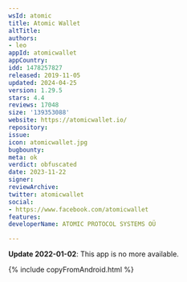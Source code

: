 ```yaml
---
wsId: atomic
title: Atomic Wallet
altTitle: 
authors:
- leo
appId: atomicwallet
appCountry: 
idd: 1478257827
released: 2019-11-05
updated: 2024-04-25
version: 1.29.5
stars: 4.4
reviews: 17048
size: '139353088'
website: https://atomicwallet.io/
repository: 
issue: 
icon: atomicwallet.jpg
bugbounty: 
meta: ok
verdict: obfuscated
date: 2023-11-22
signer: 
reviewArchive: 
twitter: atomicwallet
social:
- https://www.facebook.com/atomicwallet
features: 
developerName: ATOMIC PROTOCOL SYSTEMS OÜ

---
```


**Update 2022-01-02**: This app is no more available.

{% include copyFromAndroid.html %}

